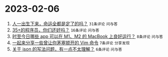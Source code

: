 # 2023-02-06

1. [人一出生下来，命运全都是定了的吗？](https://www.v2ex.com/t/913472) `31条评论` `问与答`
1. [35+的程序员，你们还好吗？](https://www.v2ex.com/t/913468) `16条评论` `问与答`
1. [时至今日哪些 app 可以在 M1、M2 的 MacBook 上良好运行？](https://www.v2ex.com/t/913465) `8条评论` `问与答`
1. [一起来分享一些曾让你茅塞顿开的 Vim 命令](https://www.v2ex.com/t/913470) `7条评论` `分享发现`
1. [关于 json 的写法问题，有一点不太理解？](https://www.v2ex.com/t/913479) `6条评论` `问与答`

